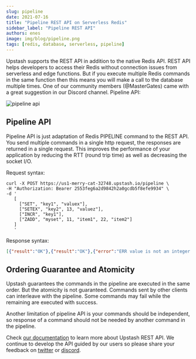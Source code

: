```yaml
---
slug: pipeline
date: 2021-07-16
title: "Pipeline REST API on Serverless Redis"
sidebar_label: "Pipeline REST API"
authors: enes
image: img/blog/pipeline.png
tags: [redis, database, serverless, pipeline]
---
```


Upstash supports the REST API in addition to the native Redis API. REST API helps developers to access their Redis without connection issues from serverless and edge functions. But if you execute multiple Redis commands in the same function then this means you will make a call to the database multiple times. One of our community members (@MasterGates) came with a great suggestion in our Discord channel. Pipeline API:


![pipeline api](/img/blog/pipeline.png "image_tooltip")


<!--truncate-->

## Pipeline API

Pipeline API is just adaptation of Redis PIPELINE command to the REST API. You send multiple commands in a single http request, the responses are returned in a single request. This improves the performance of your application by reducing the RTT (round trip time) as well as decreasing the socket I/O.

Request syntax:

``` shell
curl -X POST https://us1-merry-cat-32748.upstash.io/pipeline \
-H "Authorization: Bearer 2553feg6a2d9842h2a0gcdb5f8efe9934" \
-d '
   [
     ["SET", "key1", "valuex"],
     ["SETEX", "key2", 13, "valuez"],
     ["INCR", "key1"],
     ["ZADD", "myset", 11, "item1", 22, "item2"]
   ]
   '
```
Response syntax:

``` json
[{"result":"OK"},{"result":"OK"},{"error":"ERR value is not an integer or out of range"},{"result":2}]
```

## Ordering Guarantee and Atomicity

Upstash guarantees the commands in the pipeline are executed in the same order. But the atomicity is not guaranteed. Commands sent by other clients can interleave with the pipeline. Some commands may fail while the remaining are executed with success.

Another limitation of pipeline API is your commands should be independent, so response of a command should not be needed by another command in the pipeline.

Check [our documentation](https://docs.upstash.com/features/restapi) to learn more about Upstash REST API. We continue to develop the API guided by our users so please share your feedback on [twitter](https://twitter.com) or [discord](https://discord.gg/w9SenAtbme). 
